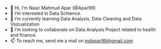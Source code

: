 - 👋 Hi, I’m Nasir Mahmud Apar (@Apar99)
- 👀 I’m interested in Data Schience.
- 🌱 I’m currently learning Data Analysis, Data Cleaning and Data Vsizualization
- 💞️ I’m looking to collaborate on Data Analysis Project related to health and finance.
- 📫 To reach me, send me a mail on mdopar99@gmail.com

<!---
Apar99/Apar99 is a ✨ special ✨ repository because its `README.md` (this file) appears on your GitHub profile.
You can click the Preview link to take a look at your changes.
--->
